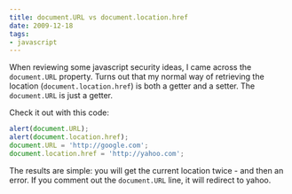 ```yaml
---
title: document.URL vs document.location.href
date: 2009-12-18
tags:
- javascript
---
```

When reviewing some javascript security ideas, I came across the `document.URL` property.  Turns out that my normal way of retrieving the location (`document.location.href`) is both a getter and a setter.  The `document.URL` is just a getter.

<!--more-->

Check it out with this code:

```javascript
alert(document.URL);
alert(document.location.href);
document.URL = 'http://google.com';
document.location.href = 'http://yahoo.com';
```

The results are simple: you will get the current location twice - and then an error.  If you comment out the `document.URL` line, it will redirect to yahoo.
